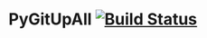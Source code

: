 PyGitUpAll [![Build Status](https://travis-ci.org/jimmykane/PyGitUpAll.svg?branch=master)](https://travis-ci.org/jimmykane/PyGitUpAll)
===========================================